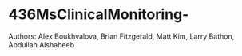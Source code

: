 # 436MsClinicalMonitoring-
Authors: Alex Boukhvalova, Brian Fitzgerald, Matt Kim, Larry Bathon, Abdullah Alshabeeb 

